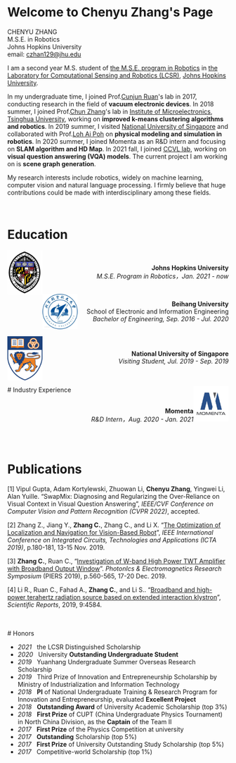 # Welcome to Chenyu Zhang's Page

CHENYU ZHANG <br>
M.S.E. in Robotics <br>
Johns Hopkins University <br>
email: <czhan129@jhu.edu>

I am a second year M.S. student of [the M.S.E. program in Robotics](https://lcsr.jhu.edu/MSE/) in [the Laboratory for Computational Sensing and Robotics (LCSR)](https://lcsr.jhu.edu/), [Johns Hopkins University](https://www.jhu.edu//). 



In my undergraduate time, I joined Prof.[Cunjun Ruan](http://www.ee.buaa.edu.cn/info/1129/17618.htm)'s lab in 2017, conducting research in the field of **vacuum electronic devices**. In 2018 summer, I joined Prof.[Chun Zhang](https://www.tsinghua.edu.cn/publish/ime/5910/2015/20150315131055824979933/20150315131055824979933_.html)'s lab in [Institute of Microelectronics](https://www.tsinghua.edu.cn/publish/imeen/5943/index.html), [Tsinghua University](https://www.tsinghua.edu.cn/publish/thu2018en/index.html), working on **improved k-means clustering algorithms and robotics**. In 2019 summer, I visited [National University of Singapore](http://www.nus.edu.sg/) and collaborated with Prof.[Loh Ai Poh](https://www.eng.nus.edu.sg/idp/staff/lohaipoh/) on **physical modeling and simulation in robotics**. In 2020 summer, I joined Momenta as an R&D intern and focusing on **SLAM algorithm and HD Map**. In 2021 fall, I joined [CCVL lab](https://ccvl.jhu.edu/), working on **visual question answering (VQA) models**. The current project I am working on is **scene graph generation**.



My research interests include robotics, widely on machine learning, computer vision and natural language processing. I firmly believe that huge contributions could be made with interdisciplinary among these fields.

<br>

# Education


 <img style="float: left;" src="assets/img/JHU.jpg" width="80" height="100">
 <br>
 <p style="text-align: right"> 
 <b> Johns Hopkins University </b>   <br>
 <i> M.S.E. Program in Robotics，Jan. 2021 - now </i>
 </p>

 <br>

 <img style="float: left;" src="assets/img/Beihang.jpg" width="80" height="80">  
 
 <p style="text-align: right">  
 <b> Beihang University </b> <br>
  School of Electronic and Information Engineering  <br>
 <i> Bachelor of Engineering, Sep. 2016 - Jul. 2020 </i> 
 </p>

 
 <br>
 
 <img style="float: left;" src="assets/img/NUS.png" width="80" height="100">
 <br>
 <p style="text-align: right"> 
 <b> National University of Singapore </b>   <br>
 <i> Visiting Student, Jul. 2019 - Sep. 2019 </i>
 </p>

<br>
<br>
# Industry Experience
 <img style="float: right;" src="assets/img/momenta.jpg" width="80" height="80">  
 
 <p style="text-align: right">  <br>
<b> Momenta </b>   <br>
 <i> R&D Intern，Aug. 2020 - Jan. 2021 </i> 
 </p>

<br>
<br>

# Publications

[1] Vipul Gupta, Adam Kortylewski, Zhuowan Li, <b>Chenyu Zhang</b>, Yingwei Li, Alan Yuille. “SwapMix: Diagnosing and Regularizing the Over-Reliance on Visual Context in Visual Question Answering”, <i>IEEE/CVF Conference on Computer Vision and Pattern Recognition (CVPR 2022)</i>, accepted.


[2] Zhang Z., Jiang Y., <b>Zhang C.</b>, Zhang C., and Li X. “[The Optimization of Localization and Navigation for Vision-Based Robot](https://ieeexplore.ieee.org/abstract/document/9012838?casa_token=KexMHKzXrpUAAAAA:yiLi5G_GxbofAOo4rsZ8tUuPVyfHg1yLrsFgSDWSEamVw1gF-7Zvt_16Ifh_FjqItPJe3MMNPXsL)”, <i>IEEE International Conference on Integrated Circuits, Technologies and Applications (ICTA 2019)</i>, p.180-181, 13-15 Nov. 2019.

[3] <b>Zhang C.</b>, Ruan C., “[Investigation of W-band High Power TWT Amplifier with Broadband Output Window](https://ieeexplore.ieee.org/abstract/document/9021869)”. <i>PhotonIcs & Electromagnetics Research Symposium</i> (PIERS 2019), p.560-565, 17-20 Dec. 2019.  

[4] Li R., Ruan C., Fahad A., <b>Zhang C.</b>, and Li S.. “[Broadband and high-power terahertz radiation source based on extended interaction klystron](https://www.nature.com/articles/s41598-019-41087-3)”, *Scientific Reports*, 2019, 9:4584.

<br>
<br>
# Honors

* *2021* &nbsp;  the LCSR Distinguished Scholarship
* *2020* &nbsp;  University **Outstanding Undergraduate Student**
* *2019* &nbsp;  Yuanhang Undergraduate Summer Overseas Research Scholarship
* *2019* &nbsp;  Third Prize of Innovation and Entrepreneurship Scholarship by Ministry of Industrialization and Information Technology
* *2018* &nbsp;  **PI** of National Undergraduate Training & Research Program for Innovation and Entrepreneurship, evaluated **Excellent Project**
* *2018* &nbsp;  **Outstanding Award** of University Academic Scholarship (top 3%)
* *2018* &nbsp;  **First Prize** of CUPT (China Undergraduate Physics Tournament) in North China Division, as the **Captain** of the Team Ⅱ
* *2017* &nbsp;  **First Prize** of the Physics Competition at university
* *2017* &nbsp;  **Outstanding** Scholarship (top 5%)
* *2017* &nbsp;  **First Prize** of University Outstanding Study Scholarship (top 5%)
* *2017* &nbsp;  Competitive-world Scholarship (top 1%)

